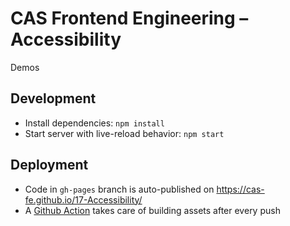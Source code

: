 # CAS Frontend Engineering – Accessibility

Demos

## Development

- Install dependencies: `npm install`
- Start server with live-reload behavior: `npm start`

## Deployment

- Code in `gh-pages` branch is auto-published on https://cas-fe.github.io/17-Accessibility/
- A [Github Action](./.github/workflows/build.yml) takes care of building assets after every push
